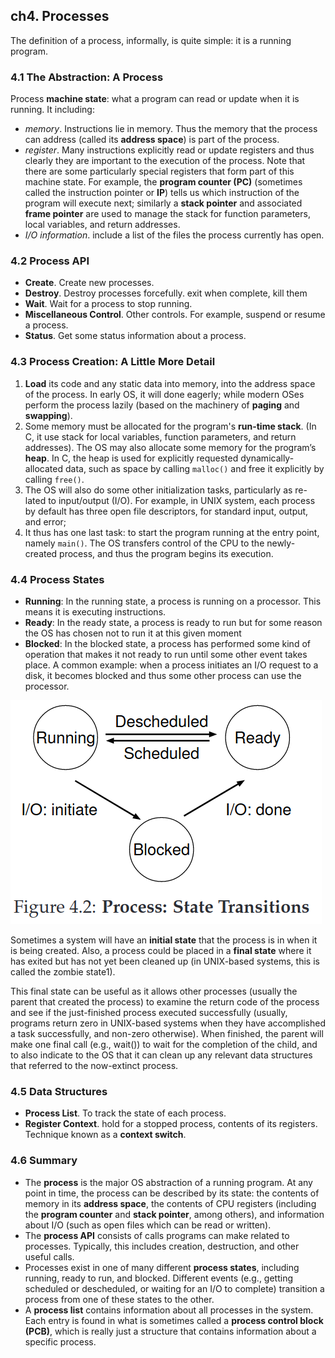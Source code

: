 ## ch4. Processes

The definition of a process, informally, is quite simple: it is a running program.

### 4.1 The Abstraction: A Process

Process **machine state**: what a program can read or update when it is running. It including:
- *memory*. Instructions lie in memory. Thus the memory that the
process can address (called its **address space**) is part of the process.
- *register*. Many instructions explicitly read or update registers and thus clearly they are important to the execution of the process. Note that there are some particularly special registers that form part of this machine state.  For example, the **program counter (PC)** (sometimes called the instruction pointer or **IP**) tells us which instruction of the program will execute next; similarly a **stack pointer** and associated **frame pointer** are used to manage the stack for function parameters, local variables, and return addresses.
- *I/O information*. include a list of the files the process currently has open.

### 4.2 Process API

- **Create**. Create new processes.
- **Destroy**. Destroy processes forcefully. exit when complete, kill them
- **Wait**. Wait for a process to stop running.
- **Miscellaneous Control**. Other controls. For example, suspend or resume a process.
- **Status**. Get some status information about a process.

### 4.3 Process Creation: A Little More Detail

1. **Load** its code and any static data into memory, into the address space of the process. In early OS, it will done eagerly; while modern OSes perform the process lazily (based on the machinery of **paging** and **swapping**).
2. Some memory must be allocated for the program's **run-time stack**. (In C, it use stack for local variables, function parameters, and return addresses). The OS may also allocate some memory for the program’s **heap**. In C, the heap is used for explicitly requested dynamically-allocated data, such as space by calling `malloc()` and free it explicitly by calling `free()`.
3. The OS will also do some other initialization tasks, particularly as re-
lated to input/output (I/O). For example, in UNIX system, each process by default has three open file descriptors, for standard input, output, and error;
4. It thus has one last task: to start the program running at the entry point, namely `main()`. The OS transfers control of the CPU to the newly-created process, and thus the program begins its execution.

### 4.4 Process States

- **Running**: In the running state, a process is running on a processor. This means it is executing instructions.
- **Ready**: In the ready state, a process is ready to run but for some reason the OS has chosen not to run it at this given moment
- **Blocked**: In the blocked state, a process has performed some kind of operation that makes it not ready to run until some other event takes place. A common example: when a process initiates an I/O request to a disk, it becomes blocked and thus some other process can use the processor.

![Process: State transitions](./fig/4-2.png)

Sometimes a system will have an **initial state** that the process is in when it is being created. Also, a process could be placed in a **final state** where it has exited but has not yet been cleaned up (in UNIX-based systems, this is called the
zombie state1).

This final state can be useful as it allows other processes (usually the parent that created the process) to examine the return code of the process and see if the just-finished process executed successfully (usually, programs return zero in UNIX-based systems when they have accomplished a task successfully, and non-zero otherwise). When finished, the parent will make one final call (e.g., wait()) to wait for the completion of the child, and to also indicate to the OS that it can clean up any relevant data structures that referred to the now-extinct process.

### 4.5 Data Structures

- **Process List**. To track the state of each process.
- **Register Context**. hold for a stopped process, contents of its registers. Technique known as a **context switch**.

### 4.6 Summary

- The **process** is the major OS abstraction of a running program. At any point in time, the process can be described by its state: the contents of memory in its **address space**, the contents of CPU registers (including the **program counter** and **stack pointer**, among others), and information about I/O (such as open files which can be read or written).
- The **process API** consists of calls programs can make related to processes. Typically, this includes creation, destruction, and other useful calls.
- Processes exist in one of many different **process states**, including running, ready to run, and blocked. Different events (e.g., getting scheduled or descheduled, or waiting for an I/O to complete) transition a process from one of these states to the other.
- A **process list** contains information about all processes in the system. Each entry is found in what is sometimes called a **process control block (PCB)**, which is really just a structure that contains information about a specific process.
